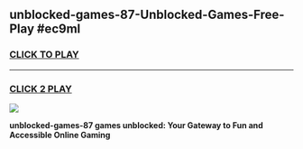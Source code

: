 
## unblocked-games-87-Unblocked-Games-Free-Play #ec9ml
<h3>
<a href="https://us.freeplayer.one?title=unblocked-games-87&ref=9M">CLICK TO PLAY</a></h3>
<hr>

<h3>
<a href="https://us.freeplayer.one?title=unblocked-games-87&ref=9M">CLICK 2 PLAY</a>
  
</h3>

<a href="https://us.freeplayer.one?title=unblocked-games-87&ref=9M"><img src="https://clearcache.store/games.png"></a>


**unblocked-games-87 games unblocked: Your Gateway to Fun and Accessible Online Gaming**
